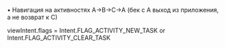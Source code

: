• Навигация на активностях A→B→C→A (бек с A выход из приложения, а не возврат к C)

viewIntent.flags = Intent.FLAG_ACTIVITY_NEW_TASK or Intent.FLAG_ACTIVITY_CLEAR_TASK